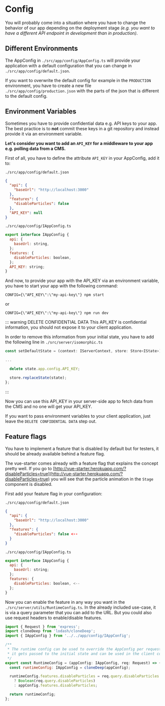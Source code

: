 # Config

You will probably come into a situation where you have to change the behavior of our app depending on the
deployment stage _(e.g. you want to have a different API endpoint in development than in production)_.

## Different Environments

The AppConfig in `./src/app/config/AppConfig.ts` will provide your application with a default configuration
that you can change in `./src/app/config/default.json`.

If you want to overwrite the default config for example in the `PRODUCTION` environment, you have to
create a new file `./src/app/config/production.json` with the parts of the json that is different
to the default config.

## Environment Variables

Sometimes you have to provide confidential data e.g. API keys to your app.
The best practice is to **not** commit these keys in a git repository and instead provide it via an environment variable.

**Let's consider you want to add an `API_KEY` for a middleware to your app e.g. polling data from a CMS.**

First of all, you have to define the attribute `API_KEY` in your AppConfig, add it to:

`./src/app/config/default.json`

```json
{
  "api": {
    "baseUrl": "http://localhost:3000"
  },
  "features": {
    "disableParticles": false
  },
  "API_KEY": null
}
```

`./src/app/config/IAppConfig.ts`

```js
export interface IAppConfig {
  api: {
    baseUrl: string,
  };
  features: {
    disableParticles: boolean,
  };
  API_KEY: string;
}
```

And now, to provide your app with the API_KEY via an environment variable, you have to start your app with the following command:

`CONFIG={\"API_KEY\":\"my-api-key\"} npm start`

or

`CONFIG={\"API_KEY\":\"my-api-key\"} npm run dev`

::: warning DELETE CONFIDENTIAL DATA
This API_KEY is confidential information, you should not expose it to your client application.

In order to remove this information from your initial state, you have to add the following line in
`./src/server/isomorphic.ts`

```js
const setDefaultState = (context: IServerContext, store: Store<IState>) => {

...

  delete state.app.config.API_KEY;

  store.replaceState(state);
};
```

:::

Now you can use this API_KEY in your server-side app to fetch data from the CMS and no one will get your API_KEY.

If you want to pass environment variables to your client application, just leave the `DELETE CONFIDENTIAL DATA` step out.

## Feature flags

You have to implement a feature that is disabled by default but for testers, it should be already available behind a feature flag.

The vue-starter comes already with a feature flag that explains the concept pretty well.
If you go to [http://vue-starter.herokuapp.com/?disableParticles=true](http://vue-starter.herokuapp.com/?disableParticles=true)
you will see that the particle animation in the `Stage` component is disabled.

First add your feature flag in your configuration:

`./src/app/config/default.json`

```json
{
  "api": {
    "baseUrl": "http://localhost:3000"
  },
  "features": {
    "disableParticles": false <--
  }
}
```

`./src/app/config/IAppConfig.ts`

```js
export interface IAppConfig {
  api: {
    baseUrl: string;
  };
  features: {
    disableParticles: boolean, <--
  };
}
```

Now you can enable the feature in any way you want in the `./src/server/utils/RuntimeConfig.ts`.
In the already included use-case, it is via a query parameter that you can add to the URL.
But you could also use request headers to enable/disable features.

```js
import { Request } from 'express';
import cloneDeep from 'lodash/cloneDeep';
import { IAppConfig } from '../../app/config/IAppConfig';

/**
 * The runtime config can be used to override the AppConfig per request,
 * it gets passed to the initial state and can be used in the client code
 */
export const RuntimeConfig = (appConfig: IAppConfig, req: Request) => {
  const runtimeConfig: IAppConfig = cloneDeep(appConfig);

  runtimeConfig.features.disableParticles = req.query.disableParticles
    ? Boolean(req.query.disableParticles)
    : appConfig.features.disableParticles;

  return runtimeConfig;
};
```
